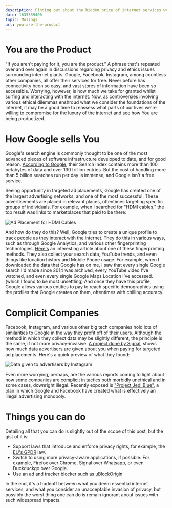 ```yaml
---
description: Finding out about the hidden price of internet services we take for granted.
date: 1635359400
topic: Musings
url: you-are-the-product
---
```

# You are the Product
"If you aren't paying for it, you are the product." A phrase that's repeated over and over again in discussions regarding privacy and ethics issues surrounding internet giants. Google, Facebook, Instagram, among countless other companies, all offer their services for free. Never before has connectivity been so easy, and vast stores of information have been so accessible. Worrying, however, is how much we take for granted whilst surfing and interacting with the internet. Now, as controversies involving various ethical dilemmas enshroud what we consider the foundations of the internet, it may be a good time to reassess what parts of our lives we're willing to compromise for the luxury of the internet and see how You are being productized.

# How Google sells You
Google's search engine is commonly thought to be one of the most advanced pieces of software infrastructure developed to date, and for good reason. [According to Google](https://www.google.com/search/howsearchworks/how-search-works/organizing-information/), their Search Index contains more than 100 petabytes of data and over 130 trillion entries. But the cost of handling more than 5 billion searches run per day is immense, and Google isn't a free service. 

Seeing opportunity in targeted ad placements, Google has created one of the largest advertising networks, and one of the most successful. These advertisements are placed in relevant places, oftentimes targeting specific groups of individuals. For example, when I searched for "HDMI cables," the top result was links to marketplaces that paid to be there:  

![Ad Placement for HDMI Cables](/images/hdmi_image.png)

And how do they do this? Well, Google tries to create a unique profile to track people as they interact with the internet. They do this in various ways, such as through Google Analytics, and various other fingerprinting technologies. [Here's](https://fingerprintjs.com/blog/audio-fingerprinting/) an interesting article about one of these fingerprinting methods. They also collect your search data, YouTube trends, and even things like location history and Mobile Phone usage. For example, when I downloaded the data that Google has on me, I saw that every single Google search I'd made since 2014 was archived, every YouTube video I've watched, and even every single Google Maps Location I've accessed. (which I found to be most unsettling) And once they have this profile, Google allows various entities to pay to reach specific demographics using the profiles that Google creates on them, oftentimes with chilling accuracy.

# Complicit Companies
Facebook, Instagram, and various other big tech companies hold lots of similarities to Google in the way they profit off of their users. Although the method in which they collect data may be slightly different, the principle is the same, if not more privacy-invasive. [A project done by Signal](https://signal.org/blog/the-instagram-ads-you-will-never-see/), shows how much data advertisers are given about you when paying for targeted ad placements. Here's a quick preview of what they found:  

![Data given to advertisers by Instagram](/images/instagram_ads.png)

Even more worrying, perhaps, are the various reports coming to light about how some companies are complicit in tactics both morbidly unethical and in some cases, downright illegal. Recently exposed is ["Project Jedi Blue"](https://www.forbes.com/sites/enriquedans/2021/01/19/jedi-blue-a-scandal-that-highlights-yet-again-the-need-to-regulate-bigtech/), a plan in which Google and Facebook have created what is effectively an illegal advertising monopoly.

# Things you can do
Detailing all that you can do is slightly out of the scope of this post, but the gist of it is:
* Support laws that introduce and enforce privacy rights, for example, the [EU's GPDR](https://en.wikipedia.org/wiki/General_Data_Protection_Regulation) law.
* Switch to using more privacy-aware applications, if possible. For example, Firefox over Chrome, Signal over Whatsapp, or even Duckduckgo over Google. 
* Use an ad and tracker blocker such as [uBlockOrigin](https://ublockorigin.com/)

In the end, it's a tradeoff between what you deem essential internet services, and what you consider an unacceptable invasion of privacy, but possibly the worst thing one can do is remain ignorant about issues with such widespread impacts.
